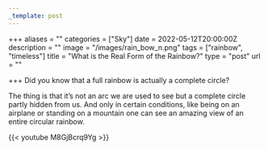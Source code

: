 ```yaml
---
_template: post
---
```





+++
aliases = ""
categories = ["Sky"]
date = 2022-05-12T20:00:00Z
description = ""
image = "/images/rain_bow_n.png"
tags = ["rainbow", "timeless"]
title = "What is the Real Form of the Rainbow?"
type = "post"
url = ""

+++
Did you know that a full rainbow is actually a complete circle?

The thing is that it’s not an arc we are used to see but a complete circle partly hidden from us. And only in certain conditions, like being on an airplane or standing on a mountain one can see an amazing view of an entire circular rainbow.

{{< youtube M8GjBcrq9Yg >}}
